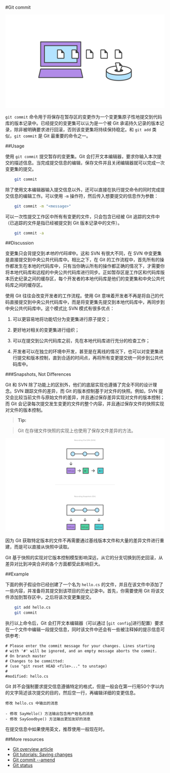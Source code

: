 #Git commit

![```git commit``` 示意图][m1]

```git commit``` 命令用于将保存在暂存区的变更作为一个变更集原子性地提交到代码库的版本记录中。已经提交的变更集可以认为是一个被 Git 承诺持久记录的版本记录，除非被明确要求进行回滚，否则该变更集将持续保持稳定。和 ```git add``` 类似，```git commit``` 是 Git 最重要的命令之一。

##Usage

使用 ```git commit``` 提交暂存的变更集。Git 会打开文本编辑器，要求你输入本次提交的描述信息。当完成提交信息的编辑，保存文件并且关闭编辑器就可以完成一次变更集的提交。

```bash
    git commit
```

除了使用文本编辑器输入提交信息以外，还可以直接在执行提交命令的同时完成提交信息的编辑工作。可以使用 ```-m``` 操作符，然后传入想要提交的信息作为参数：

```bash
    git commit -m "<message>"
```

可以一次性提交工作区中所有有变更的文件，只会包含已经被 Git 追踪的文件中（已追踪的文件是指已经被提交到 Git 版本记录中的文件）。

```bash
    git commit -a
```

##Discussion

变更集只会背提交到*本地的代码库*中。这和 SVN 有很大不同，在 SVN 中变更集是直接提交到中央公共代码库中。相比之下，在 Git 的工作流程中，首先所有的操作都发生在本地的代码库中，只有当你确认所有的操作都正确的情况下，才需要你将本地代码库和远程的中央公共代码库进行同步。正如暂存区是工作区和代码库版本历史纪录之间的缓存区，每个开发者的本地代码库是他们的变更集和中央公共代码库之间的缓存区。

使用 Git 往往会改变开发者的工作流程。使用 Git 意味着开发者不再是将自己的代码直接提交到中央公共代码库中，而是将变更集先提交到本地代码库中，再同步到中央公共代码库中。这个模式比 SVN 模式有很多优点：

1.  可以更容易地将功能切分为变更集进行原子提交；

2.  更好地对相关的变更集进行组织；

3.  可以在提交到公共代码库之前，先在本地代码库进行充分的检查工作；

4.  开发者可以在独立的环境中开发，甚至是在离线的情况下，也可以对变更集进行提交和版本控制，直到合适的时间点，再将所有变更提交统一同步到公共代码库中。

###Snapshots, Not Differences

Git 和 SVN 除了功能上的区别外，他们的底层实现也遵循了完全不同的设计理念。SVN 跟踪文件的差异，而 Git 的版本控制基于对文件的快照。例如，SVN 提交会比较当前文件与原始文件的差异，并且通过保存差异实现对文件的版本控制；而 Git 会记录每次提交发生变更的文件的整个内容，并且通过保存文件的快照实现对文件的版本控制。

>**Tip:**

> Git 在存储文件快照的实现上也使用了保存文件差异的方法。

![SVN 与 Git 文件版本控制机制示意图][m2]

因为 Git 获取特定版本的文件不再需要通过基线版本文件和大量的差异文件进行重建，而是可以直接从快照中读取。

Git 基于快照的实现对它版本控制模型影响深远，从它的分支切换到历史回滚，从差异对比到冲突合并的各个方面都受此影响巨大。

##Example

下面的例子假设你已经创建了一个名为 ```hello.cs``` 的文件，并且在该文件中添加了一些内容，并准备将其提交到该项目的历史记录中。首先，你需要使用 Git 将该文件添加到暂存区中，之后将该次变更集提交。

```bash
    git add hello.cs
    git commit
```

执行以上命令后，Git 会打开文本编辑器（可以通过 [```git config```]进行配置）要求在一个文件中编辑一段提交信息，同时该文件中还会有一些被注释掉的提示信息可供参考:

```
# Please enter the commit message for your changes. Lines starting
# with '#' will be ignored, and an empty message aborts the commit.
# On branch master
# Changes to be committed:
# (use "git reset HEAD <file>..." to unstage)
#
#modified: hello.cs
```

Git 并不会强制要求提交信息遵循特定的格式，但是一般会在第一行用50个字以内的文字简述该次提交的目的，然后空一行，再编辑详细的变更信息。

```
修改 hello.cs 中输出的消息

- 修改 SayHello() 方法输出包含用户姓名的消息
- 修改 SayGoodbye() 方法输出更加友好的消息
```

在提交信息中如果使用英文，推荐使用一般现在时。

##More resources

- [Git overview article][1]
- [Git tutorials: Saving changes][2]
- [Git commit --amend][3]
- [Git status][4]


<!-- Links -->
[1]: ./git-articles-overview.md
[2]: https://www.atlassian.com/git/tutorials/saving-changes/git-commit
[3]: ./git-commit-amend.md
[4]: ./git-command-git-status.md


<!-- Images -->
[m1]: ./media/git-command-git-commit/git-commit.png
[m2]: ./media/git-command-git-commit/git-svn-history-records.png